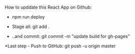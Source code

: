How to upddate this React App on Github:

* npm run deploy

* Stage all:
git add .

* ..and commit:
git commit -m "update build for gh-pages"

*Last step - Push to GitHub:
git push -u origin master


